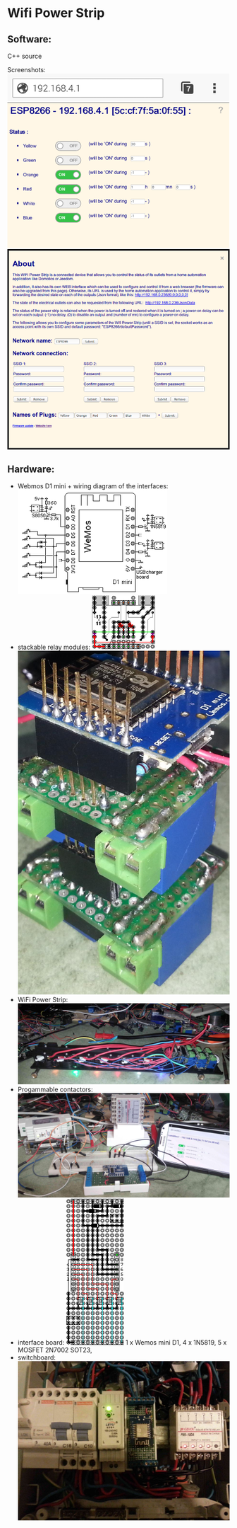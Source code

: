 Wifi Power Strip
================


Software:
---------

C++ source

Screenshots: ![](doc/images/screenshot.png) ![](doc/images/about.png)

Hardware:
---------

* Webmos D1 mini + wiring diagram of the interfaces:
 ![](doc/images/schema.png)
* stackable relay modules:
 ![](doc/images/module.png) ![](doc/images/modules.jpg)
* WiFi Power Strip:
 ![](doc/images/powerStrip.jpg)
* Progammable contactors:
 ![](doc/images/programmableContactor.jpg)
* interface board:
 ![](doc/images/contactor.png)
 1 x Wemos mini D1,
 4 x 1N5819,
 5 x MOSFET 2N7002 SOT23,
* switchboard:
 ![](doc/images/switchboard.jpg)

